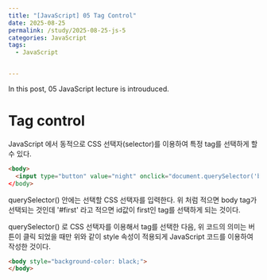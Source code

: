 ```yaml
---
title: "[JavaScript] 05 Tag Control"
date: 2025-08-25
permalink: /study/2025-08-25-js-5
categories: JavaScript
tags: 
  - JavaScript


---
```


In this post, 05 JavaScript lecture is introuduced. 



# Tag control

JavaScript 에서 동적으로 CSS 선택자(selector)를 이용하여 특정 tag를 선택하게 할 수 있다.

```html
<body>
  <input type="button" value="night" onclick="document.querySelector('body').style.backgroundColor = 'black';"
</body>
```

querySelector() 안에는 선택할 CSS 선택자를 입력한다. 위 처럼 적으면 body tag가 선택되는 것인데 '#first' 라고 적으면 id값이 first인 tag를 선택하게 되는 것이다. 

querySelector() 로 CSS 선택자를 이용해서 tag를 선택한 다음, 위 코드의 의미는 버튼이 클릭 되었을 때만 위와 같이 style 속성이 적용되게 JavaScript 코드를 이용하여 작성한 것이다.

```html
<body style="background-color: black;">
</body>
```

